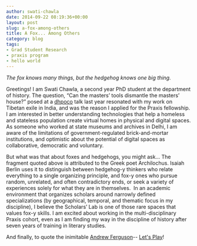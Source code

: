 ```yaml
---
author: swati-chawla
date: 2014-09-22 08:19:36+00:00
layout: post
slug: a-fox-among-others
title: A Fox... Among Others
category: blog
tags:
- Grad Student Research
- praxis program
- hello world
---
```


_The fox knows many things, but the hedgehog knows one big thing._

Greetings! I am Swati Chawla, a second year PhD student at the department of history. The question, “Can the masters’ tools dismantle the masters’ house?” posed at a [dhpoco](http://dhpoco.org) talk last year resonated with my work on Tibetan exile in India, and was the reason I applied for the Praxis fellowship. I am interested in better understanding technologies that help a homeless and stateless population create virtual homes in physical and digital spaces. As someone who worked at state museums and archives in Delhi, I am aware of the limitations of government-regulated brick-and-mortar institutions, and optimistic about the potential of digital spaces as collaborative, democratic and voluntary.

But what was that about foxes and hedgehogs, you might ask... The fragment quoted above is attributed to the Greek poet Archilochus. Isaiah Berlin uses it to distinguish between hedgehog-y thinkers who relate everything to a single organizing principle, and fox-y ones who pursue random, unrelated, and often contradictory ends, or seek a variety of experiences solely for what they are in themselves.  In an academic environment that organizes scholars around narrowly defined specializations (by geographical, temporal, and thematic focus in my discipline), I believe the Scholars’ Lab is one of those rare spaces that values fox-y skills. I am excited about working in the multi-disciplinary Praxis cohort, even as I am finding my way in the discipline of history after seven years of training in literary studies.

And finally, to quote the inimitable [Andrew Ferguson](http://scholarslab.org/author/af3pj/)-- [Let's Play](http://scholarslab.org/digital-humanities/lets-play/)!
